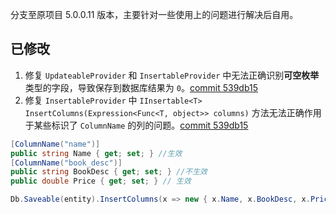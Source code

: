 分支至原项目 5.0.0.11 版本，主要针对一些使用上的问题进行解决后自用。

## 已修改
1. 修复 `UpdateableProvider` 和 `InsertableProvider` 中无法正确识别**可空枚举**类型的字段，导致保存到数据库结果为 `0`。[commit 539db15](https://github.com/CoyoIsLove/SqlSugar/commit/4aa2d323031a5aa395a5584ecccca107541592bb)
2. 修复 `InsertableProvider` 中 `IInsertable<T> InsertColumns(Expression<Func<T, object>> columns)` 方法无法正确作用于某些标识了 `ColumnName` 的列的问题。[commit 539db15](https://github.com/CoyoIsLove/SqlSugar/commit/4aa2d323031a5aa395a5584ecccca107541592bb)
```csharp
[ColumnName("name")]
public string Name { get; set; } //生效
[ColumnName("book_desc")]
public string BookDesc { get; set; } //不生效
public double Price { get; set; } // 生效

Db.Saveable(entity).InsertColumns(x => new { x.Name, x.BookDesc, x.Price }).ExecuteCommand();
```

